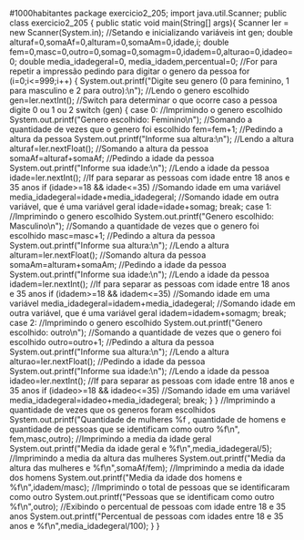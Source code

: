 #1000habitantes
package exercicio2_205;
import java.util.Scanner;
public class exercicio2_205 {
	public static void main(String[] args){
		Scanner ler = new Scanner(System.in);
		//Setando e inicializando variáveis
		int gen;
		double alturaf=0,somaAf=0,alturam=0,somaAm=0,idade,i;
		double fem=0,masc=0,outro=0,somag=0,somagm=0,idadem=0,alturao=0,idadeo=0;
		double media_idadegeral=0, media_idadem,percentual=0;
		//For para repetir a impressão pedindo para digitar o genero da pessoa
		for (i=0;i<=999;i++) {
			System.out.printf("Digite seu genero (0 para feminino, 1 para masculino e 2 para outro):\n");
			//Lendo o genero escolhido
			gen=ler.nextInt();
			//Switch para determinar o que ocorre caso a pessoa digite 0 ou 1 ou 2
			switch (gen) {
			case 0:
				//Imprimindo o genero escolhido
				System.out.printf("Genero escolhido: Feminino\n");
				//Somando a quantidade de vezes que o genero foi escolhido
				fem=fem+1;
				//Pedindo a altura da pessoa
				System.out.printf("Informe sua altura:\n");
				//Lendo a altura
				alturaf=ler.nextFloat();
				//Somando a altura da pessoa 
				somaAf=alturaf+somaAf;
				//Pedindo a idade da pessoa
				System.out.printf("Informe sua idade:\n");
				//Lendo a idade da pessoa
				idade=ler.nextInt();
				//If para separar as pessoas com idade entre 18 anos e 35 anos
				if (idade>=18 && idade<=35)
					//Somando idade em uma variável
					media_idadegeral=idade+media_idadegeral;
				//Somando idade em outra variável, que é uma variável geral
				idade=idade+somag;
				break;
		    case 1:
		    	//Imprimindo o genero escolhido
		    	System.out.printf("Genero escolhido: Masculino\n");
		    	//Somando a quantidade de vezes que o genero foi escolhido
		    	masc=masc+1;
		    	//Pedindo a altura da pessoa
		    	System.out.printf("Informe sua altura:\n");
		    	//Lendo a altura
		    	alturam=ler.nextFloat();
		    	//Somando altura da pessoa		
				somaAm=alturam+somaAm;
				//Pedindo a idade da pessoa
				System.out.printf("Informe sua idade:\n");
				//Lendo a idade da pessoa
				idadem=ler.nextInt();
				//If para separar as pessoas com idade entre 18 anos e 35 anos
				if (idadem>=18 && idadem<=35)
					//Somando idade em uma variável
					media_idadegeral=idadem+media_idadegeral;
				//Somando idade em outra variável, que é uma variável geral
				idadem=idadem+somagm;
				break;
		    case 2:
		    	//Imprimindo o genero escolhido
		    	System.out.printf("Genero escolhido: outro\n");
		    	//Somando a quantidade de vezes que o genero foi escolhido
		    	outro=outro+1;
		    	//Pedindo a altura da pessoa
		    	System.out.printf("Informe sua altura:\n");
		    	//Lendo a altura
		    	alturao=ler.nextFloat();
		    	//Pedindo a idade da pessoa
		    	System.out.printf("Informe sua idade:\n");
		    	//Lendo a idade da pessoa
		    	idadeo=ler.nextInt();
		    	//If para separar as pessoas com idade entre 18 anos e 35 anos
		    	if (idadeo>=18 && idadeo<=35)
		    		//Somando idade em uma variável
					media_idadegeral=idadeo+media_idadegeral;
		    	break;
			}
	}
		//Imprimindo a quantidade de vezes que os generos foram escolhidos
		System.out.printf("Quantidade de mulheres %f , quantidade de homens e quantidade de pessoas que se identificam como outro %f\n", fem,masc,outro);
		//Imprimindo a media da idade geral
		System.out.printf("Media da idade geral e %f\n",media_idadegeral/5);
		//Imprimindo a media da altura das mulheres
		System.out.printf("Media da altura das mulheres e %f\n",somaAf/fem);
		//Imprimindo a media da idade dos homens
		System.out.printf("Media da idade dos homens e %f\n",idadem/masc);
		//Imprimindo o total de pessoas que se identificaram como outro
		System.out.printf("Pessoas que se identificam como outro %f\n",outro);
		//Exibindo o percentual de pessoas com idade entre 18 e 35 anos
		System.out.printf("Percentual de pessoas com idades entre 18 e 35 anos e %f\n",media_idadegeral/100);
	}
}
